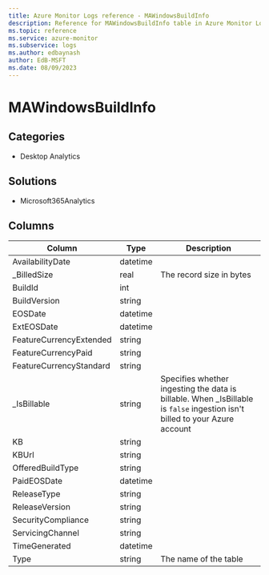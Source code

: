 ```yaml
---
title: Azure Monitor Logs reference - MAWindowsBuildInfo
description: Reference for MAWindowsBuildInfo table in Azure Monitor Logs.
ms.topic: reference
ms.service: azure-monitor
ms.subservice: logs
ms.author: edbaynash
author: EdB-MSFT
ms.date: 08/09/2023
---
```


# MAWindowsBuildInfo



## Categories

- Desktop Analytics
## Solutions

- Microsoft365Analytics




## Columns

| Column | Type | Description |
|---|---|---|
| AvailabilityDate | datetime |   |
| _BilledSize | real | The record size in bytes |
| BuildId | int |   |
| BuildVersion | string |   |
| EOSDate | datetime |   |
| ExtEOSDate | datetime |   |
| FeatureCurrencyExtended | string |   |
| FeatureCurrencyPaid | string |   |
| FeatureCurrencyStandard | string |   |
| _IsBillable | string | Specifies whether ingesting the data is billable. When _IsBillable is `false` ingestion isn't billed to your Azure account |
| KB | string |   |
| KBUrl | string |   |
| OfferedBuildType | string |   |
| PaidEOSDate | datetime |   |
| ReleaseType | string |   |
| ReleaseVersion | string |   |
| SecurityCompliance | string |   |
| ServicingChannel | string |   |
| TimeGenerated | datetime |   |
| Type | string | The name of the table |

